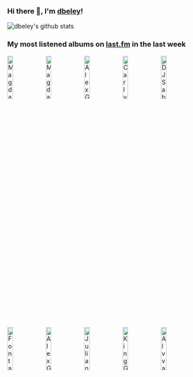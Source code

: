 ### Hi there 👋, I'm [dbeley](https://dbeley.ovh/en)!

![dbeley's github stats](https://github-readme-stats.vercel.app/api?username=dbeley)

### My most listened albums on [last.fm](https://www.last.fm/user/d_beley) in the last week

[<img src='https://lastfm.freetls.fastly.net/i/u/300x300/40e357a8c9962876e806cc5328a383e0.jpg' width='16%' height='16%' alt='Magdalena Bay - Imaginal Disk'>](https://www.last.fm/music/magdalena%2bbay/imaginal%2bdisk)&nbsp;
[<img src='https://lastfm.freetls.fastly.net/i/u/300x300/c1b18f7dd5f2b262a96288bfa2330ad2.jpg' width='16%' height='16%' alt='Magdalena Bay - Mercurial World'>](https://www.last.fm/music/magdalena%2bbay/mercurial%2bworld)&nbsp;
[<img src='https://lastfm.freetls.fastly.net/i/u/300x300/0b8520054cfd8af493b44a8bed0a2361.jpg' width='16%' height='16%' alt='Alex G - TRICK'>](https://www.last.fm/music/alex%2bg/trick)&nbsp;
[<img src='https://lastfm.freetls.fastly.net/i/u/300x300/b503d145d1b55c27fe5debb9a33d7765.jpg' width='16%' height='16%' alt='Carly Rae Jepsen - The Loneliest Time'>](https://www.last.fm/music/carly%2brae%2bjepsen/the%2bloneliest%2btime)&nbsp;
[<img src='https://lastfm.freetls.fastly.net/i/u/300x300/25cc466e31139013b0bfd4b275e8ef4e.jpg' width='16%' height='16%' alt='DJ Sabrina The Teenage DJ - Charmed'>](https://www.last.fm/music/dj%2bsabrina%2bthe%2bteenage%2bdj/charmed)&nbsp;
<br>
[<img src='https://lastfm.freetls.fastly.net/i/u/300x300/4f4ae1fdc6b81d93c41c0054d596ccf0.png' width='16%' height='16%' alt='Fontaines D.C. - Romance'>](https://www.last.fm/music/fontaines%2bd.c./romance)&nbsp;
[<img src='https://lastfm.freetls.fastly.net/i/u/300x300/0fb06d94de31102e30dc28b6c23246b5.jpg' width='16%' height='16%' alt='Alex G - House of Sugar'>](https://www.last.fm/music/alex%2bg/house%2bof%2bsugar)&nbsp;
[<img src='https://lastfm.freetls.fastly.net/i/u/300x300/2828149f3884159e3ddd5fd0801267b2.jpg' width='16%' height='16%' alt='Juliana Gattas - Maquillada en la Cama'>](https://www.last.fm/music/juliana%2bgattas/maquillada%2ben%2bla%2bcama)&nbsp;
[<img src='https://lastfm.freetls.fastly.net/i/u/300x300/dc6e037c0f879676a1daabe2ec9e7ec1.jpg' width='16%' height='16%' alt='King Gizzard & The Lizard Wizard - Flight b741'>](https://www.last.fm/music/king%2bgizzard%2b%2526%2bthe%2blizard%2bwizard/flight%2bb741)&nbsp;
[<img src='https://lastfm.freetls.fastly.net/i/u/300x300/e41b308ca8a94f72e26a79320a3bf313.jpg' width='16%' height='16%' alt='Alvvays - Blue Rev'>](https://www.last.fm/music/alvvays/blue%2brev)&nbsp;
<br>
